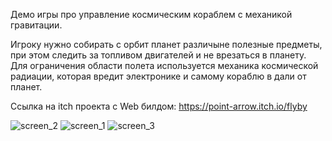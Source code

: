 Демо игры про управление космическим кораблем с механикой гравитации.

Игроку нужно собирать с орбит планет различыне полезные предметы, при этом следить за топливом двигателей и не врезаться в планету.
Для ограничения области полета используется механика космической радиации, которая вредит электронике и самому кораблю в дали от планет.

Ссылка на itch проекта с Web билдом: https://point-arrow.itch.io/flyby

![screen_2](https://github.com/gorolik/Flyby/assets/32983795/93789161-055f-412c-a988-d9938a84362a)
![screen_1](https://github.com/gorolik/Flyby/assets/32983795/9cd7e03c-b807-47cb-8de7-e424c2c1685f)
![screen_3](https://github.com/gorolik/Flyby/assets/32983795/a2a2d390-c3d0-4f5a-b376-b51e4ec8bc7f)
